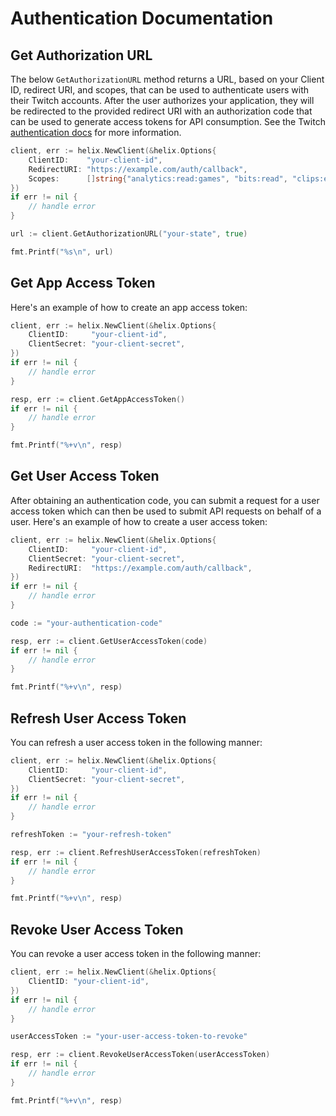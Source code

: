 # Authentication Documentation

## Get Authorization URL

The below `GetAuthorizationURL` method returns a URL, based on your Client ID, redirect URI, and scopes, that can be used to authenticate users with their Twitch accounts. After the user authorizes your application, they will be redirected to the provided redirect URI with an authorization code that can be used to generate access tokens for API consumption. See the Twitch [authentication docs](https://dev.twitch.tv/docs/authentication) for more information.

```go
client, err := helix.NewClient(&helix.Options{
    ClientID:    "your-client-id",
    RedirectURI: "https://example.com/auth/callback",
    Scopes:      []string{"analytics:read:games", "bits:read", "clips:edit", "user:edit", "user:read:email"},
})
if err != nil {
    // handle error
}

url := client.GetAuthorizationURL("your-state", true)

fmt.Printf("%s\n", url)
```

## Get App Access Token

Here's an example of how to create an app access token:

```go
client, err := helix.NewClient(&helix.Options{
    ClientID:     "your-client-id",
    ClientSecret: "your-client-secret",
})
if err != nil {
    // handle error
}

resp, err := client.GetAppAccessToken()
if err != nil {
    // handle error
}

fmt.Printf("%+v\n", resp)
```

## Get User Access Token

After obtaining an authentication code, you can submit a request for a user access token which can then be used to submit API requests on behalf of a user. Here's an example of how to create a user access token:

```go
client, err := helix.NewClient(&helix.Options{
    ClientID:     "your-client-id",
    ClientSecret: "your-client-secret",
    RedirectURI:  "https://example.com/auth/callback",
})
if err != nil {
    // handle error
}

code := "your-authentication-code"

resp, err := client.GetUserAccessToken(code)
if err != nil {
    // handle error
}

fmt.Printf("%+v\n", resp)
```

## Refresh User Access Token

You can refresh a user access token in the following manner:

```go
client, err := helix.NewClient(&helix.Options{
    ClientID:     "your-client-id",
    ClientSecret: "your-client-secret",
})
if err != nil {
    // handle error
}

refreshToken := "your-refresh-token"

resp, err := client.RefreshUserAccessToken(refreshToken)
if err != nil {
    // handle error
}

fmt.Printf("%+v\n", resp)
```

## Revoke User Access Token

You can revoke a user access token in the following manner:

```go
client, err := helix.NewClient(&helix.Options{
    ClientID: "your-client-id",
})
if err != nil {
    // handle error
}

userAccessToken := "your-user-access-token-to-revoke"

resp, err := client.RevokeUserAccessToken(userAccessToken)
if err != nil {
    // handle error
}

fmt.Printf("%+v\n", resp)
```

